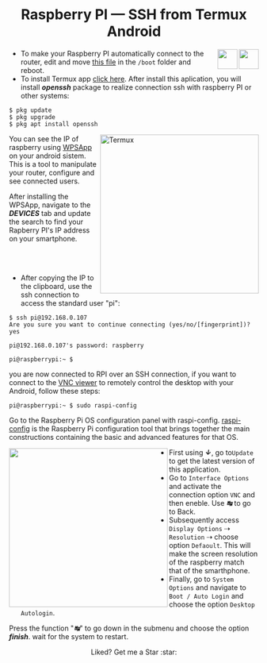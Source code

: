 <h1 align="center"> Raspberry PI — SSH from Termux Android </h1><img align="right" src="https://upload.wikimedia.org/wikipedia/commons/f/f3/Termux_2.png" width="" height="40px"><img align="right" src="https://www.raspberrypi.org/app/uploads/2011/10/Raspi-PGB001.png" width="" height="40px">


* To make your Raspberry PI automatically connect to the router, edit and move <a href="https://github.com/horberlan/Raspberry-PI-via-SSH-from-Termux/blob/main/wpa_supplicant.conf" target="_blank" title="wpa supplicant">this file</a> in the ```/boot``` folder  and reboot.
* To install Termux app  <a href="https://termux.com/" target="_blank" title="HTML Tutorials">click here</a>.
After install this aplication, you will install ***openssh*** package to realize connection ssh with raspberry PI or other systems:
```terminal
$ pkg update
$ pkg upgrade
$ pkg apt install openssh
```
<p><img align="right" alt="Termux" src="https://raw.githubusercontent.com/horberlan/Raspberry-PI-via-SSH-from-Termunx/main/WPSApp.png" width="320" height=""></p>

You can see the IP of raspberry using  <a href="https://play.google.com/store/apps/details?id=com.themausoft.wpsapp&hl=en&gl=US" target="_blank" title="WPSApp">WPSApp</a> on your android sistem. This is a tool to manipulate your router, configure and see connected users. 


After installing the WPSApp, navigate to the  ***DEVICES*** tab and update the search to find your Rapberry PI's IP address on your smartphone.


<br><br>
* After copying the IP to the clipboard, use the ssh connection to access the standard user "pi":


```terminal
$ ssh pi@192.168.0.107
Are you sure you want to continue connecting (yes/no/[fingerprint])? yes

pi@192.168.0.107's password: raspberry

pi@raspberrypi:~ $
```
you are now connected to RPI over an SSH connection, if you want to connect to the <a href="https://www.realvnc.com/en/connect/download/viewer/" target="_blank" title="VNC Viewer">VNC viewer</a> to remotely control the desktop with your Android, follow these steps:
```
pi@raspberrypi:~ $ sudo raspi-config
```
 
Go to the Raspberry Pi OS configuration panel with raspi-config. 
<a href="https://www.raspberrypi.org/documentation/configuration/raspi-config.md" target="_blank" title="raspi-config">raspi-config</a> is the Raspberry Pi configuration tool that brings together the main constructions containing the basic and advanced features for that OS.  

<img align="left" src="https://raw.githubusercontent.com/horberlan/Raspberry-PI-via-SSH-from-Termunx/main/raspi-config.png" width="320" height="">

* First using ***&#8595;***, go to```Update``` to get the latest version of this application.
* Go to ```Interface Options``` and activate the connection option ```VNC``` and then eneble. Use ***&#8633;*** to go to Back.
* Subsequently access ```Display Options``` &#8674; ```Resolution``` &#8674; choose option ```Defaoult```. This will make the screen resolution of the raspberry match that of the smarthphone.
* Finally, go to ```System Options``` and navigate to ```Boot / Auto Login``` and choose the option ```Desktop Autologin```.

Press the function "***&#8633;***" to go down in the submenu and choose the option ***finish***. wait for the system to restart.

<p align="center">Liked? Get me a Star :star:<p/>

